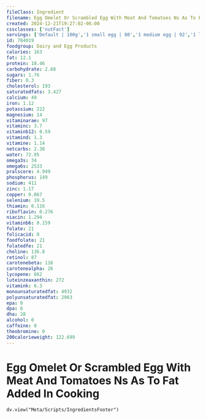 ```yaml
---
fileClass: Ingredient
filename: Egg Omelet Or Scrambled Egg With Meat And Tomatoes Ns As To Fat Added In Cooking
created: 2024-12-21T19:27:02-06:00
cssclasses: ['nutFact']
servings: ['Default | 100g','1 small egg | 80','1 medium egg | 92','1 large egg | 105','1 extra large egg | 118','1 egg, ns as to size | 105','1 cup | 213','1 jumbo egg | 132']
id: 784019
foodgroup: Dairy and Egg Products 
calories: 163
fat: 12.1
protein: 10.46
carbohydrate: 2.68
sugars: 1.76
fiber: 0.3
cholesterol: 193
saturatedfats: 3.427
calcium: 49
iron: 1.12
potassium: 222
magnesium: 14
vitaminarae: 97
vitaminc: 3.7
vitaminb12: 0.59
vitamind: 1.3
vitamine: 1.14
netcarbs: 2.38
water: 72.95
omega3s: 34
omega6s: 2533
pralscore: 4.949
phosphorus: 149
sodium: 411
zinc: 1.17
copper: 0.067
selenium: 19.5
thiamin: 0.116
riboflavin: 0.276
niacin: 1.294
vitaminb6: 0.159
folate: 21
folicacid: 0
foodfolate: 21
folatedfe: 21
choline: 136.8
retinol: 87
carotenebeta: 116
carotenealpha: 26
lycopene: 662
luteinzeaxanthin: 272
vitamink: 6.3
monounsaturatedfat: 4932
polyunsaturatedfat: 2963
epa: 0
dpa: 6
dha: 28
alcohol: 0
caffeine: 0
theobromine: 0
200calorieweight: 122.699
---
```


# Egg Omelet Or Scrambled Egg With Meat And Tomatoes Ns As To Fat Added In Cooking

```dataviewjs
dv.view("Meta/Scripts/IngredientsFooter")
```